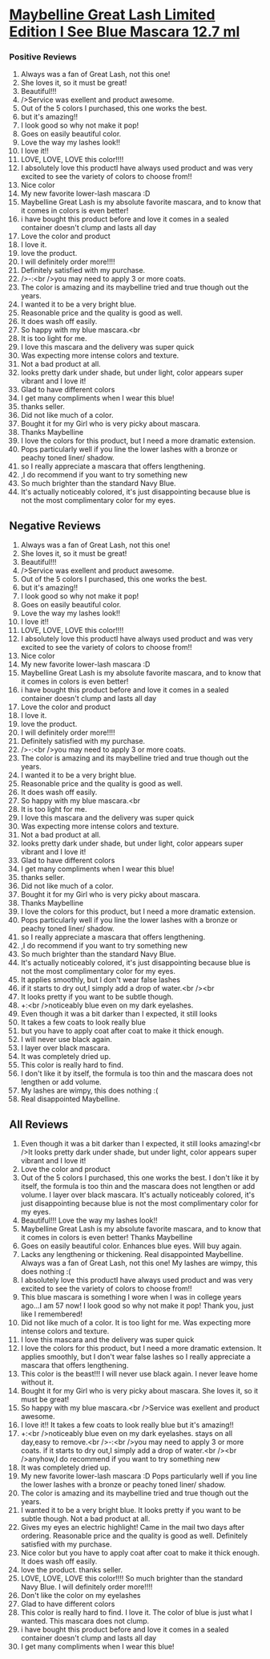 # [Maybelline Great Lash Limited Edition I See Blue Mascara 12.7 ml](https://products.checkmycream.com/products/Maybelline-Great-Lash-Limited-Edition-I-See-Blue-Mascara-12.7-ml.html)

### Positive Reviews

<ol>
      <li>Always was a fan of Great Lash, not this one!</li>
      <li>She loves it, so it must be great!</li>
      <li>Beautiful!!!</li>
      <li>/&gt;Service was exellent and product awesome.</li>
      <li>Out of the 5 colors I purchased, this one works the best.</li>
      <li>but it&#x27;s amazing!!</li>
      <li>I look good so why not make it pop!</li>
      <li>Goes on easily beautiful color.</li>
      <li>Love the way my lashes look!!</li>
      <li>I love it!!</li>
      <li>LOVE, LOVE, LOVE this color!!!!</li>
      <li>I absolutely love this productI have always used product and was very excited to see the variety of colors to choose from!!</li>
      <li>Nice color</li>
      <li>My new favorite lower-lash mascara  :D  </li>
      <li>Maybelline Great Lash is my absolute favorite mascara, and to know that it comes in colors is even better!  </li>
      <li>i have bought this product before and love it comes in a sealed container doesn&#x27;t clump and lasts all day</li>
      <li>Love the color and product</li>
      <li>I love it.</li>
      <li>love the product.</li>
      <li>I will definitely order more!!!!</li>
      <li>Definitely satisfied with my purchase.</li>
      <li>/&gt;-:&lt;br /&gt;you may need to apply 3 or more coats.</li>
      <li>The color is amazing and its maybelline tried and true though out the years.</li>
      <li>I wanted it to be a very bright blue.</li>
      <li>Reasonable price and the quality is good as well.</li>
      <li>It does wash off easily.</li>
      <li>So happy with my blue mascara.&lt;br</li>
      <li>It is too light for me.</li>
      <li>I love this mascara and the delivery was super quick</li>
      <li>Was expecting more intense colors and texture.</li>
      <li>Not a bad product at all.</li>
      <li>looks pretty dark under shade, but under light, color appears super vibrant and I love it!</li>
      <li>Glad to have different colors</li>
      <li>I get many compliments when I wear this blue!</li>
      <li>thanks seller.</li>
      <li>Did not like much of a color.</li>
      <li>Bought it for my Girl who is very picky about mascara.</li>
      <li>Thanks Maybelline</li>
      <li>I love the colors for this product, but I need a more dramatic extension.</li>
      <li>Pops particularly well if you line the lower lashes with a bronze or peachy toned liner/ shadow.</li>
      <li>so I really appreciate a mascara that offers lengthening.</li>
      <li>,I do recommend if you want to try something new</li>
      <li>So much brighter than the standard Navy Blue.</li>
      <li>It&#x27;s actually noticeably colored, it&#x27;s just disappointing because blue is not the most complimentary color for my eyes.</li>
</ol>


<h2>Negative Reviews</h2>
<ol>
<li> Always was a fan of Great Lash, not this one!</li>
<li> She loves it, so it must be great!</li>
<li> Beautiful!!!</li>
<li> /&gt;Service was exellent and product awesome.</li>
<li> Out of the 5 colors I purchased, this one works the best.</li>
<li> but it&#x27;s amazing!!</li>
<li> I look good so why not make it pop!</li>
<li> Goes on easily beautiful color.</li>
<li> Love the way my lashes look!!</li>
<li> I love it!!</li>
<li> LOVE, LOVE, LOVE this color!!!!</li>
<li> I absolutely love this productI have always used product and was very excited to see the variety of colors to choose from!!</li>
<li> Nice color</li>
<li> My new favorite lower-lash mascara  :D  </li>
<li> Maybelline Great Lash is my absolute favorite mascara, and to know that it comes in colors is even better!  </li>
<li> i have bought this product before and love it comes in a sealed container doesn&#x27;t clump and lasts all day</li>
<li> Love the color and product</li>
<li> I love it.</li>
<li> love the product.</li>
<li> I will definitely order more!!!!</li>
<li> Definitely satisfied with my purchase.</li>
<li> /&gt;-:&lt;br /&gt;you may need to apply 3 or more coats.</li>
<li> The color is amazing and its maybelline tried and true though out the years.</li>
<li> I wanted it to be a very bright blue.</li>
<li> Reasonable price and the quality is good as well.</li>
<li> It does wash off easily.</li>
<li> So happy with my blue mascara.&lt;br</li>
<li> It is too light for me.</li>
<li> I love this mascara and the delivery was super quick</li>
<li> Was expecting more intense colors and texture.</li>
<li> Not a bad product at all.</li>
<li> looks pretty dark under shade, but under light, color appears super vibrant and I love it!</li>
<li> Glad to have different colors</li>
<li> I get many compliments when I wear this blue!</li>
<li> thanks seller.</li>
<li> Did not like much of a color.</li>
<li> Bought it for my Girl who is very picky about mascara.</li>
<li> Thanks Maybelline</li>
<li> I love the colors for this product, but I need a more dramatic extension.</li>
<li> Pops particularly well if you line the lower lashes with a bronze or peachy toned liner/ shadow.</li>
<li> so I really appreciate a mascara that offers lengthening.</li>
<li> ,I do recommend if you want to try something new</li>
<li> So much brighter than the standard Navy Blue.</li>
<li> It&#x27;s actually noticeably colored, it&#x27;s just disappointing because blue is not the most complimentary color for my eyes.</li>
<li> It applies smoothly, but I don&#x27;t wear false lashes</li>
<li> if it starts to dry out,I simply add a drop of water.&lt;br /&gt;&lt;br</li>
<li> It looks pretty if you want to be subtle though.</li>
<li> +:&lt;br /&gt;noticeably blue even on my dark eyelashes.</li>
<li> Even though it was a bit darker than I expected, it still looks</li>
<li> It takes a few coats to look really blue</li>
<li> but you have to apply coat after coat to make it thick enough.</li>
<li> I will never use black again.  </li>
<li> I layer over black mascara.</li>
<li> It was completely dried up.</li>
<li> This color is really hard to find.</li>
<li> I don&#x27;t like it by itself, the formula is too thin and the mascara does not lengthen or add volume.</li>
<li> My lashes are wimpy, this does nothing :(</li>
<li> Real disappointed Maybelline.</li>
</ol>

<h2>All Reviews</h2>

<ol>
    <li> Even though it was a bit darker than I expected, it still looks amazing!&lt;br /&gt;It looks pretty dark under shade, but under light, color appears super vibrant and I love it!</li>
    <li> Love the color and product</li>
    <li> Out of the 5 colors I purchased, this one works the best. I don&#x27;t like it by itself, the formula is too thin and the mascara does not lengthen or add volume. I layer over black mascara. It&#x27;s actually noticeably colored, it&#x27;s just disappointing because blue is not the most complimentary color for my eyes.</li>
    <li> Beautiful!!! Love the way my lashes look!!</li>
    <li> Maybelline Great Lash is my absolute favorite mascara, and to know that it comes in colors is even better!  Thanks Maybelline</li>
    <li> Goes on easily beautiful color. Enhances blue eyes. Will buy again.</li>
    <li> Lacks any lengthening or thickening. Real disappointed Maybelline. Always was a fan of Great Lash, not this one! My lashes are wimpy, this does nothing :(</li>
    <li> I absolutely love this productI have always used product and was very excited to see the variety of colors to choose from!!</li>
    <li> This blue mascara is something I wore when I was in college years ago...I am 57 now! I look good so why not make it pop! Thank you, just like I remembered!</li>
    <li> Did not like much of a color. It is too light for me. Was expecting more intense colors and texture.</li>
    <li> I love this mascara and the delivery was super quick</li>
    <li> I love the colors for this product, but I need a more dramatic extension. It applies smoothly, but I don&#x27;t wear false lashes so I really appreciate a mascara that offers lengthening.</li>
    <li> This color is the beast!!! I will never use black again.  I never leave home without it.</li>
    <li> Bought it for my Girl who is very picky about mascara. She loves it, so it must be great!</li>
    <li> So happy with my blue mascara.&lt;br /&gt;Service was exellent and product awesome.</li>
    <li> I love it!! It takes a few coats to look really blue but it&#x27;s amazing!!</li>
    <li> +:&lt;br /&gt;noticeably blue even on my dark eyelashes. stays on all day,easy to remove.&lt;br /&gt;-:&lt;br /&gt;you may need to apply 3 or more coats. if it starts to dry out,I simply add a drop of water.&lt;br /&gt;&lt;br /&gt;anyhow,I do recommend if you want to try something new</li>
    <li> It was completely dried up.</li>
    <li> My new favorite lower-lash mascara  :D  Pops particularly well if you line the lower lashes with a bronze or peachy toned liner/ shadow.</li>
    <li> The color is amazing and its maybelline tried and true though out the years.</li>
    <li> I wanted it to be a very bright blue. It looks pretty if you want to be subtle though. Not a bad product at all.</li>
    <li> Gives my eyes an electric highlight!  Came in the mail two days after ordering. Reasonable price and the quality is good as well. Definitely satisfied with my purchase.</li>
    <li> Nice color but you have to apply coat after coat to make it thick enough. It does wash off easily.</li>
    <li> love the product. thanks seller.</li>
    <li> LOVE, LOVE, LOVE this color!!!! So much brighter than the standard Navy Blue. I will definitely order more!!!!</li>
    <li> Don&#x27;t like the color on my eyelashes</li>
    <li> Glad to have different colors</li>
    <li> This color is really hard to find. I love it. The color of blue is just what I wanted. This mascara does not clump.</li>
    <li> i have bought this product before and love it comes in a sealed container doesn&#x27;t clump and lasts all day</li>
    <li> I get many compliments when I wear this blue!</li>
</ol>




